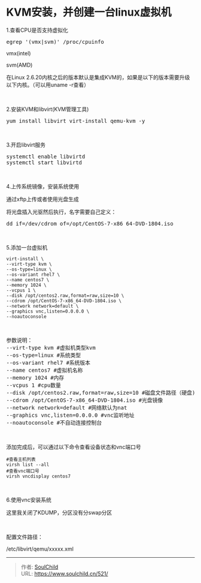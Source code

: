 # KVM安装，并创建一台linux虚拟机

<!--more-->
1.查看CPU是否支持虚拟化
<pre>egrep '(vmx|svm)' /proc/cpuinfo</pre>
vmx(intel)

svm(AMD)

在Linux 2.6.20内核之后的版本默认是集成KVM的，如果是以下的版本需要升级以下内核。（可以用uname -r查看）

&nbsp;

2.安装KVM和libvirt(KVM管理工具)
<pre>yum install libvirt virt-install qemu-kvm -y</pre>
&nbsp;

3.开启libvirt服务
<pre>systemctl enable libvirtd
systemctl start libvirtd</pre>
&nbsp;

4.上传系统镜像，安装系统使用

通过xftp上传或者使用光盘生成

将光盘插入光驱然后执行，名字需要自己定义：
<pre>dd if=/dev/cdrom of=/opt/CentOS-7-x86_64-DVD-1804.iso</pre>
&nbsp;

5.添加一台虚拟机
<pre class="pure-highlightjs"><code class="bash">virt-install \
--virt-type kvm \
--os-type=linux \
--os-variant rhel7 \
--name centos7 \
--memory 1024 \
--vcpus 1 \
--disk /opt/centos2.raw,format=raw,size=10 \
--cdrom /opt/CentOS-7-x86_64-DVD-1804.iso \
--network network=default \
--graphics vnc,listen=0.0.0.0 \
--noautoconsole </code></pre>
&nbsp;
<pre>参数说明：
--virt-type kvm #虚拟机类型kvm 
--os-type=linux #系统类型 
--os-variant rhel7 #系统版本
--name centos7 #虚拟机名称
--memory 1024 #内存
--vcpus 1 #cpu数量
--disk /opt/centos2.raw,format=raw,size=10 #磁盘文件路径（硬盘)
--cdrom /opt/CentOS-7-x86_64-DVD-1804.iso #光盘镜像
--network network=default #网络默认为nat
--graphics vnc,listen=0.0.0.0 #vnc监听地址
--noautoconsole #不自动连接控制台</pre>
&nbsp;

添加完成后，可以通过以下命令查看设备状态和vnc端口号
<pre class="line-numbers" data-start="1"><code class="language-bash">#查看主机列表
virsh list --all
#查看vnc端口号
virsh vncdisplay centos7</code></pre>
&nbsp;

6.使用vnc安装系统

这里我关闭了KDUMP，分区没有分swap分区

&nbsp;

配置文件路径：

/etc/libvirt/qemu/xxxxx.xml


---

> 作者: [SoulChild](https://www.soulchild.cn)  
> URL: https://www.soulchild.cn/521/  

